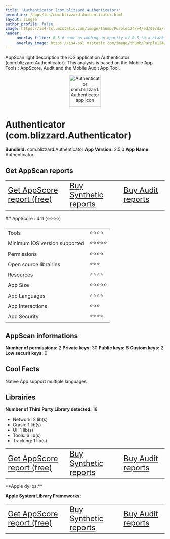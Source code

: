 ```yaml
---
title: "Authenticator (com.blizzard.Authenticator)"
permalink: /apps/ios/com.blizzard.Authenticator.html
layout: single
author_profile: false
image: https://is4-ssl.mzstatic.com/image/thumb/Purple124/v4/ed/09/da/ed09dafe-c880-2905-5b2f-44a24d2f5cd0/AppIcon-Appstore-1x_U007emarketing-0-5-0-0-85-220.png/512x512bb.jpg
header: 
     overlay_filter: 0.5 # same as adding an opacity of 0.5 to a black background
     overlay_image: https://is4-ssl.mzstatic.com/image/thumb/Purple124/v4/ed/09/da/ed09dafe-c880-2905-5b2f-44a24d2f5cd0/AppIcon-Appstore-1x_U007emarketing-0-5-0-0-85-220.png/512x512bb.jpg
---
```

AppScan light description the iOS application Authenticator (com.blizzard.Authenticator). This analysis is based on the Mobile App Tools : AppScore, Audit and the Mobile Audit App Tool.

  
  
<div style="text-align: center;"><img src="https://is4-ssl.mzstatic.com/image/thumb/Purple124/v4/ed/09/da/ed09dafe-c880-2905-5b2f-44a24d2f5cd0/AppIcon-Appstore-1x_U007emarketing-0-5-0-0-85-220.png/512x512bb.jpg" width="100" height="100" alt="Authenticator com.blizzard.Authenticator app icon"></div>  
  
# Authenticator (com.blizzard.Authenticator)

**BundleId:** com.blizzard.Authenticator
**App Version:** 2.5.0
**App Name:** Authenticator


## Get AppScan reports
<table>
	<tr>
	<td> <a target="_blank" id="get-appscore-report" href="/appscore-evaluation-appstore-one-app.html?bundleID=com.blizzard.Authenticator" class="btn btn--inverse" style="font-size: 1.5em;"> Get AppScore report (free)</a> </td>
	<td> <a target="_blank" id="get-synthetic-reports" href="https://buy.stripe.com/7sIfZqh1o4SQa1WbIK?client_reference_id=com_blizzard_Authenticator" class="btn btn--info" style="font-size: 1.5em;"> Buy Synthetic reports</a></td>
	<td> <a target="_blank" id="get-audit-reports" href="https://buy.stripe.com/bIYcNe5iG1GE1vq7sv?client_reference_id=com_blizzard_Authenticator" class="btn btn--success" style="font-size: 1.5em;"> Buy Audit reports</a>  </td>
</tr></table>
## AppScore : 4.11 (⭐️⭐️⭐️⭐️) 

<table>
<tr><td> Tools </td><td> ⭐️⭐️⭐️⭐️ </td></tr>
<tr><td> Minimum iOS version supported </td><td> ⭐️⭐️⭐️⭐️⭐️ </td></tr>
<tr><td> Permissions </td><td> ⭐️⭐️⭐️⭐️ </td></tr>
<tr><td> Open source librairies </td><td> ⭐️⭐️⭐️ </td></tr>
<tr><td> Resources </td><td> ⭐️⭐️⭐️⭐️ </td></tr>
<tr><td> App Size </td><td> ⭐️⭐️⭐️⭐️⭐️ </td></tr>
<tr><td> App Languages </td><td> ⭐️⭐️⭐️⭐️ </td></tr>
<tr><td> App Interactions </td><td> ⭐️⭐️⭐️ </td></tr>
<tr><td> App Security </td><td> ⭐️⭐️⭐️⭐️ </td></tr>
</table>

  
  
## AppScan informations 

**Number of permissions:** 2
**Private keys:** 30
**Public keys:** 6
**Custom keys:** 2
**Low securit keys:** 0
  


## Cool Facts

Native App
support multiple languages
  


## Librairies 
**Number of Third Party Library detected:** 18
- Network: 2 lib(s)
- Crash: 1 lib(s)
- UI: 1 lib(s)
- Tools: 6 lib(s)
- Tracking: 1 lib(s)

<table>
	<tr>
	<td> <a target="_blank" id="get-appscore-report" href="/appscore-evaluation-appstore-one-app.html?bundleID=com.blizzard.Authenticator" class="btn btn--inverse" style="font-size: 1.5em;"> Get AppScore report (free)</a> </td>
	<td> <a target="_blank" id="get-synthetic-reports" href="https://buy.stripe.com/7sIfZqh1o4SQa1WbIK?client_reference_id=com_blizzard_Authenticator" class="btn btn--info" style="font-size: 1.5em;"> Buy Synthetic reports</a></td>
	<td> <a target="_blank" id="get-audit-reports" href="https://buy.stripe.com/bIYcNe5iG1GE1vq7sv?client_reference_id=com_blizzard_Authenticator" class="btn btn--success" style="font-size: 1.5em;"> Buy Audit reports</a>  </td>
</tr></table>
**Apple dylibs:**


**Apple System Library Frameworks:**


  
<table>
	<tr>
	<td> <a target="_blank" id="get-appscore-report" href="/appscore-evaluation-appstore-one-app.html?bundleID=com.blizzard.Authenticator" class="btn btn--inverse" style="font-size: 1.5em;"> Get AppScore report (free)</a> </td>
	<td> <a target="_blank" id="get-synthetic-reports" href="https://buy.stripe.com/7sIfZqh1o4SQa1WbIK?client_reference_id=com_blizzard_Authenticator" class="btn btn--info" style="font-size: 1.5em;"> Buy Synthetic reports</a></td>
	<td> <a target="_blank" id="get-audit-reports" href="https://buy.stripe.com/bIYcNe5iG1GE1vq7sv?client_reference_id=com_blizzard_Authenticator" class="btn btn--success" style="font-size: 1.5em;"> Buy Audit reports</a>  </td>
</tr></table>



